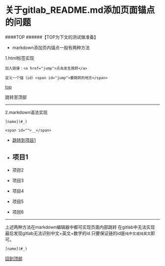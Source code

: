 # 关于gitlab_README.md添加页面锚点的问题

####TOP
######【TOP为下文的测试做准备】

*  markdown添加页内锚点一般有两种方法

1.html标签实现
```
加入链接：<a href="jump">点击发生跳转</a>

定义一个锚（id）<span id="jump">要跳转的地方</span>
```

<a href="top">top</a>

<span id="top">跳转至顶部</span>


***

2.markdown语法实现

```
[name](#_)

<span id="">__</span>
```

* [跳转到项目1](#1)

* <h2 id="1">项目1</h2>

* 项目2

* 项目3

* 项目4

* 项目5

* 项目6

*** 

上述两种方法在markdown编辑器中都可实现页面内部跳转
在gitlab中无法实现
最后发现gitlab无法识别中文+英文+数字的id
只要保证链的id是`纯中文或纯英文`即可。

```
[name](#_)
```

[回到顶部](#TOP)
